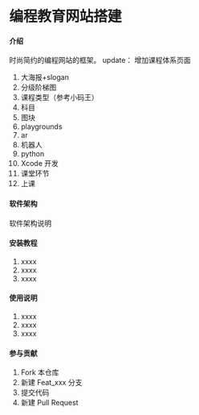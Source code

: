 # 编程教育网站搭建

#### 介绍
时尚简约的编程网站的框架。
update：
增加课程体系页面
  1. ⼤海报+slogan
  2. 分级阶梯图
  3. 课程类型（参考⼩码王）
  4. 科⽬
  1. 图块
  2. playgrounds
  3. ar
  4. 机器⼈
  5. python
  6. Xcode 开发
  5. 课堂环节
  6. 上课

#### 软件架构
软件架构说明


#### 安装教程

1.  xxxx
2.  xxxx
3.  xxxx

#### 使用说明

1.  xxxx
2.  xxxx
3.  xxxx

#### 参与贡献

1.  Fork 本仓库
2.  新建 Feat_xxx 分支
3.  提交代码
4.  新建 Pull Request

